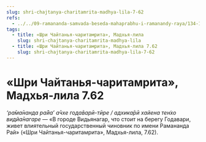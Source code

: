 ```yaml
---
slug: shri-chajtanya-charitamrita-madhya-lila-7-62
refs:
  - ../../09-ramananda-samvada-beseda-mahaprabhu-i-ramanandy-raya/134-1982-05-13-b-c1-c3-ramananda-samvada-beseda-mahaprabhu-i-ramanady-raya.md
tags:
  - title: «Шри Чайтанья-чаритамрита», Мадхья-лила
    slug: shri-chajtanya-charitamrita-madhya-lila
  - title: «Шри Чайтанья-чаритамрита», Мадхья-лила 7.62
    slug: shri-chajtanya-charitamrita-madhya-lila-7-62
---
```


# «Шри Чайтанья-чаритамрита», Мадхья-лила 7.62

*‘ра̄ма̄нанда ра̄йа’ а̄чхе года̄варӣ-тӣре / адхика̄рӣ хайена тен̇хо видйа̄нагаре* — «В городе Видьянагар, что стоит на берегу Годавари, живет влиятельный государственный чиновник по имени Рамананда Рай» («Шри Чайтанья-чаритамрита», Мадхья-лила, 7.62).
